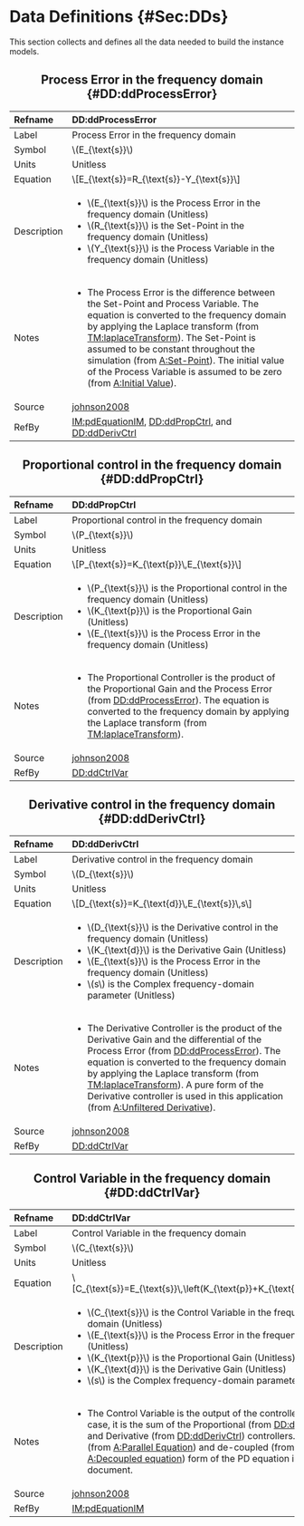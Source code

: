 # Data Definitions {#Sec:DDs}

This section collects and defines all the data needed to build the instance models.

<div align="center">

## Process Error in the frequency domain {#DD:ddProcessError}

</div>

|Refname    |DD:ddProcessError                                                                                                                                                                                                                                                                                                                                                                                                                                                                             |
|:----------|:---------------------------------------------------------------------------------------------------------------------------------------------------------------------------------------------------------------------------------------------------------------------------------------------------------------------------------------------------------------------------------------------------------------------------------------------------------------------------------------------|
|Label      |Process Error in the frequency domain                                                                                                                                                                                                                                                                                                                                                                                                                                                         |
|Symbol     |\\(E\_{\text{s}}\\)                                                                                                                                                                                                                                                                                                                                                                                                                                                                           |
|Units      |Unitless                                                                                                                                                                                                                                                                                                                                                                                                                                                                                      |
|Equation   |\\[E\_{\text{s}}=R\_{\text{s}}-Y\_{\text{s}}\\]                                                                                                                                                                                                                                                                                                                                                                                                                                               |
|Description|<ul><li>\\(E\_{\text{s}}\\) is the Process Error in the frequency domain (Unitless)</li><li>\\(R\_{\text{s}}\\) is the Set-Point in the frequency domain (Unitless)</li><li>\\(Y\_{\text{s}}\\) is the Process Variable in the frequency domain (Unitless)</li></ul>                                                                                                                                                                                                                          |
|Notes      |<ul><li>The Process Error is the difference between the Set-Point and Process Variable. The equation is converted to the frequency domain by applying the Laplace transform (from [TM:laplaceTransform](./SecTMs.md#TM:laplaceTransform)). The Set-Point is assumed to be constant throughout the simulation (from [A:Set-Point](./SecAssumps.md#setPoint)). The initial value of the Process Variable is assumed to be zero (from [A:Initial Value](./SecAssumps.md#initialValue)).</li></ul>|
|Source     |[johnson2008](./SecReferences.md#johnson2008)                                                                                                                                                                                                                                                                                                                                                                                                                                                 |
|RefBy      |[IM:pdEquationIM](./SecIMs.md#IM:pdEquationIM), [DD:ddPropCtrl](./SecDDs.md#DD:ddPropCtrl), and [DD:ddDerivCtrl](./SecDDs.md#DD:ddDerivCtrl)                                                                                                                                                                                                                                                                                                                                                  |

<div align="center">

## Proportional control in the frequency domain {#DD:ddPropCtrl}

</div>

|Refname    |DD:ddPropCtrl                                                                                                                                                                                                                                                                                                            |
|:----------|:------------------------------------------------------------------------------------------------------------------------------------------------------------------------------------------------------------------------------------------------------------------------------------------------------------------------|
|Label      |Proportional control in the frequency domain                                                                                                                                                                                                                                                                             |
|Symbol     |\\(P\_{\text{s}}\\)                                                                                                                                                                                                                                                                                                      |
|Units      |Unitless                                                                                                                                                                                                                                                                                                                 |
|Equation   |\\[P\_{\text{s}}=K\_{\text{p}}\\,E\_{\text{s}}\\]                                                                                                                                                                                                                                                                        |
|Description|<ul><li>\\(P\_{\text{s}}\\) is the Proportional control in the frequency domain (Unitless)</li><li>\\(K\_{\text{p}}\\) is the Proportional Gain (Unitless)</li><li>\\(E\_{\text{s}}\\) is the Process Error in the frequency domain (Unitless)</li></ul>                                                                 |
|Notes      |<ul><li>The Proportional Controller is the product of the Proportional Gain and the Process Error (from [DD:ddProcessError](./SecDDs.md#DD:ddProcessError)). The equation is converted to the frequency domain by applying the Laplace transform (from [TM:laplaceTransform](./SecTMs.md#TM:laplaceTransform)).</li></ul>|
|Source     |[johnson2008](./SecReferences.md#johnson2008)                                                                                                                                                                                                                                                                            |
|RefBy      |[DD:ddCtrlVar](./SecDDs.md#DD:ddCtrlVar)                                                                                                                                                                                                                                                                                 |

<div align="center">

## Derivative control in the frequency domain {#DD:ddDerivCtrl}

</div>

|Refname    |DD:ddDerivCtrl                                                                                                                                                                                                                                                                                                                                                                                                                                                                        |
|:----------|:-------------------------------------------------------------------------------------------------------------------------------------------------------------------------------------------------------------------------------------------------------------------------------------------------------------------------------------------------------------------------------------------------------------------------------------------------------------------------------------|
|Label      |Derivative control in the frequency domain                                                                                                                                                                                                                                                                                                                                                                                                                                            |
|Symbol     |\\(D\_{\text{s}}\\)                                                                                                                                                                                                                                                                                                                                                                                                                                                                   |
|Units      |Unitless                                                                                                                                                                                                                                                                                                                                                                                                                                                                              |
|Equation   |\\[D\_{\text{s}}=K\_{\text{d}}\\,E\_{\text{s}}\\,s\\]                                                                                                                                                                                                                                                                                                                                                                                                                                 |
|Description|<ul><li>\\(D\_{\text{s}}\\) is the Derivative control in the frequency domain (Unitless)</li><li>\\(K\_{\text{d}}\\) is the Derivative Gain (Unitless)</li><li>\\(E\_{\text{s}}\\) is the Process Error in the frequency domain (Unitless)</li><li>\\(s\\) is the Complex frequency-domain parameter (Unitless)</li></ul>                                                                                                                                                             |
|Notes      |<ul><li>The Derivative Controller is the product of the Derivative Gain and the differential of the Process Error (from [DD:ddProcessError](./SecDDs.md#DD:ddProcessError)). The equation is converted to the frequency domain by applying the Laplace transform (from [TM:laplaceTransform](./SecTMs.md#TM:laplaceTransform)). A pure form of the Derivative controller is used in this application (from [A:Unfiltered Derivative](./SecAssumps.md#unfilteredDerivative)).</li></ul>|
|Source     |[johnson2008](./SecReferences.md#johnson2008)                                                                                                                                                                                                                                                                                                                                                                                                                                         |
|RefBy      |[DD:ddCtrlVar](./SecDDs.md#DD:ddCtrlVar)                                                                                                                                                                                                                                                                                                                                                                                                                                              |

<div align="center">

## Control Variable in the frequency domain {#DD:ddCtrlVar}

</div>

|Refname    |DD:ddCtrlVar                                                                                                                                                                                                                                                                                                                                                                                                                                             |
|:----------|:--------------------------------------------------------------------------------------------------------------------------------------------------------------------------------------------------------------------------------------------------------------------------------------------------------------------------------------------------------------------------------------------------------------------------------------------------------|
|Label      |Control Variable in the frequency domain                                                                                                                                                                                                                                                                                                                                                                                                                 |
|Symbol     |\\(C\_{\text{s}}\\)                                                                                                                                                                                                                                                                                                                                                                                                                                      |
|Units      |Unitless                                                                                                                                                                                                                                                                                                                                                                                                                                                 |
|Equation   |\\[C\_{\text{s}}=E\_{\text{s}}\\,\left(K\_{\text{p}}+K\_{\text{d}}\\,s\right)\\]                                                                                                                                                                                                                                                                                                                                                                         |
|Description|<ul><li>\\(C\_{\text{s}}\\) is the Control Variable in the frequency domain (Unitless)</li><li>\\(E\_{\text{s}}\\) is the Process Error in the frequency domain (Unitless)</li><li>\\(K\_{\text{p}}\\) is the Proportional Gain (Unitless)</li><li>\\(K\_{\text{d}}\\) is the Derivative Gain (Unitless)</li><li>\\(s\\) is the Complex frequency-domain parameter (Unitless)</li></ul>                                                                  |
|Notes      |<ul><li>The Control Variable is the output of the controller. In this case, it is the sum of the Proportional (from [DD:ddPropCtrl](./SecDDs.md#DD:ddPropCtrl)) and Derivative (from [DD:ddDerivCtrl](./SecDDs.md#DD:ddDerivCtrl)) controllers. The parallel (from [A:Parallel Equation](./SecAssumps.md#parallelEq)) and de-coupled (from [A:Decoupled equation](./SecAssumps.md#decoupled)) form of the PD equation is used in this document.</li></ul>|
|Source     |[johnson2008](./SecReferences.md#johnson2008)                                                                                                                                                                                                                                                                                                                                                                                                            |
|RefBy      |[IM:pdEquationIM](./SecIMs.md#IM:pdEquationIM)                                                                                                                                                                                                                                                                                                                                                                                                           |
